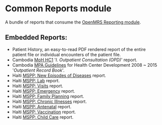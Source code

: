 # Common Reports module
A bundle of reports that consume the [OpenMRS Reporting module](https://github.com/openmrs/openmrs-module-reporting).

## Embedded Reports:
* Patient History, an easy-to-read PDF rendered report of the entire patient file or individual encounters of the patient file.
* Cambodia [MoH HC1](https://docs.google.com/spreadsheets/d/1AD59mP88wzTeV9pe3YyrBri4X7AFNnnqik4l1pTSaUs/edit?usp=sharing) '_I. Outpatient Consultation (OPD)_' report.
* Cambodia [MPA Guidelines](https://drive.google.com/file/d/0B5RYtMgBysYHOTk1cFpBNVpDdEE/view?usp=sharing) for Health Center Development 2008 ~ 2015 '_Outpatient Record Book_'.
* Haiti [MSPP: New Episodes of Diseases](readme/newEpisodesOfDiseases.md) report.
* Haiti [MSPP: Lab](readme/lab.md) report.
* Haiti [MSPP: Visits](readme/visits.md) report.
* Haiti [MSPP: Emergency](readme/emergency.md) report.
* Haiti [MSPP: Family Planning](readme/familyPlanning.md) report.
* Haiti [MSPP: Chronic Illnesses](readme/chronicIllnesses.md) report.
* Haiti [MSPP: Antenatal](readme/antenatal.md) report.
* Haiti [MSPP: Vaccination](readme/vaccination.md) report.
* Haiti [MSPP: Child Care](readme/childCareDiseases.md) report.
